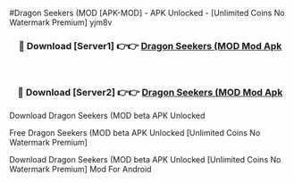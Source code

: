 #Dragon Seekers (MOD [APK-MOD] - APK Unlocked - [Unlimited Coins No Watermark Premium] yjm8v



<div align="center">

<h3>🔴 Download [Server1] 👉👉 <a href="https://momento.my/?title=Dragon_Seekers_(MOD">Dragon Seekers (MOD Mod Apk</a></h3><br>

<h3>🔴 Download [Server2] 👉👉 <a href="https://momento.my/?title=Dragon_Seekers_(MOD">Dragon Seekers (MOD Mod Apk</a></h3>
</div>



Download Dragon Seekers (MOD beta APK Unlocked

Free Dragon Seekers (MOD beta APK Unlocked [Unlimited Coins No Watermark Premium]

Download Dragon Seekers (MOD beta APK Unlocked [Unlimited Coins No Watermark Premium] Mod For Android
